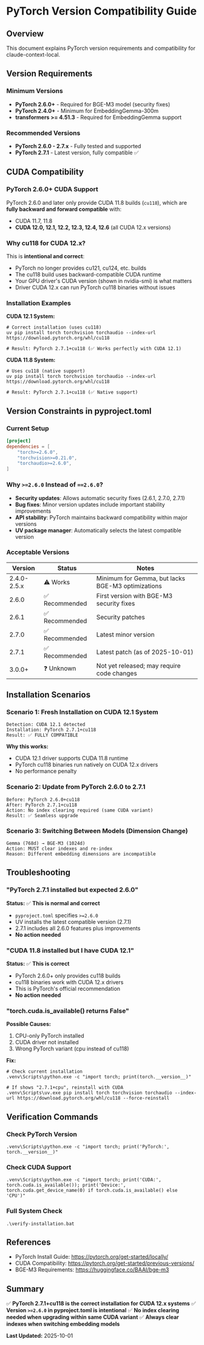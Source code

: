 # PyTorch Version Compatibility Guide

## Overview

This document explains PyTorch version requirements and compatibility for claude-context-local.

## Version Requirements

### Minimum Versions
- **PyTorch 2.6.0+** - Required for BGE-M3 model (security fixes)
- **PyTorch 2.4.0+** - Minimum for EmbeddingGemma-300m
- **transformers >= 4.51.3** - Required for EmbeddingGemma support

### Recommended Versions
- **PyTorch 2.6.0 - 2.7.x** - Fully tested and supported
- **PyTorch 2.7.1** - Latest version, fully compatible ✅

## CUDA Compatibility

### PyTorch 2.6.0+ CUDA Support
PyTorch 2.6.0 and later only provide CUDA 11.8 builds (`cu118`), which are **fully backward and forward compatible** with:
- CUDA 11.7, 11.8
- **CUDA 12.0, 12.1, 12.2, 12.3, 12.4, 12.6** (all CUDA 12.x versions)

### Why cu118 for CUDA 12.x?
This is **intentional and correct**:
- PyTorch no longer provides cu121, cu124, etc. builds
- The cu118 build uses backward-compatible CUDA runtime
- Your GPU driver's CUDA version (shown in nvidia-smi) is what matters
- Driver CUDA 12.x can run PyTorch cu118 binaries without issues

### Installation Examples

**CUDA 12.1 System:**
```batch
# Correct installation (uses cu118)
uv pip install torch torchvision torchaudio --index-url https://download.pytorch.org/whl/cu118

# Result: PyTorch 2.7.1+cu118 (✅ Works perfectly with CUDA 12.1)
```

**CUDA 11.8 System:**
```batch
# Uses cu118 (native support)
uv pip install torch torchvision torchaudio --index-url https://download.pytorch.org/whl/cu118

# Result: PyTorch 2.7.1+cu118 (✅ Native support)
```

## Version Constraints in pyproject.toml

### Current Setup
```toml
[project]
dependencies = [
    "torch>=2.6.0",
    "torchvision>=0.21.0",
    "torchaudio>=2.6.0",
]
```

### Why `>=2.6.0` Instead of `==2.6.0`?
- **Security updates**: Allows automatic security fixes (2.6.1, 2.7.0, 2.7.1)
- **Bug fixes**: Minor version updates include important stability improvements
- **API stability**: PyTorch maintains backward compatibility within major versions
- **UV package manager**: Automatically selects the latest compatible version

### Acceptable Versions
| Version | Status | Notes |
|---------|--------|-------|
| 2.4.0-2.5.x | ⚠️ Works | Minimum for Gemma, but lacks BGE-M3 optimizations |
| 2.6.0 | ✅ Recommended | First version with BGE-M3 security fixes |
| 2.6.1 | ✅ Recommended | Security patches |
| 2.7.0 | ✅ Recommended | Latest minor version |
| 2.7.1 | ✅ Recommended | Latest patch (as of 2025-10-01) |
| 3.0.0+ | ❓ Unknown | Not yet released; may require code changes |

## Installation Scenarios

### Scenario 1: Fresh Installation on CUDA 12.1 System
```
Detection: CUDA 12.1 detected
Installation: PyTorch 2.7.1+cu118
Result: ✅ FULLY COMPATIBLE
```

**Why this works:**
- CUDA 12.1 driver supports CUDA 11.8 runtime
- PyTorch cu118 binaries run natively on CUDA 12.x drivers
- No performance penalty

### Scenario 2: Update from PyTorch 2.6.0 to 2.7.1
```
Before: PyTorch 2.6.0+cu118
After: PyTorch 2.7.1+cu118
Action: No index clearing required (same CUDA variant)
Result: ✅ Seamless upgrade
```

### Scenario 3: Switching Between Models (Dimension Change)
```
Gemma (768d) → BGE-M3 (1024d)
Action: MUST clear indexes and re-index
Reason: Different embedding dimensions are incompatible
```

## Troubleshooting

### "PyTorch 2.7.1 installed but expected 2.6.0"
**Status:** ✅ **This is normal and correct**
- `pyproject.toml` specifies `>=2.6.0`
- UV installs the latest compatible version (2.7.1)
- 2.7.1 includes all 2.6.0 features plus improvements
- **No action needed**

### "CUDA 11.8 installed but I have CUDA 12.1"
**Status:** ✅ **This is correct**
- PyTorch 2.6.0+ only provides cu118 builds
- cu118 binaries work with CUDA 12.x drivers
- This is PyTorch's official recommendation
- **No action needed**

### "torch.cuda.is_available() returns False"
**Possible Causes:**
1. CPU-only PyTorch installed
2. CUDA driver not installed
3. Wrong PyTorch variant (cpu instead of cu118)

**Fix:**
```batch
# Check current installation
.venv\Scripts\python.exe -c "import torch; print(torch.__version__)"

# If shows "2.7.1+cpu", reinstall with CUDA
.venv\Scripts\uv.exe pip install torch torchvision torchaudio --index-url https://download.pytorch.org/whl/cu118 --force-reinstall
```

## Verification Commands

### Check PyTorch Version
```batch
.venv\Scripts\python.exe -c "import torch; print('PyTorch:', torch.__version__)"
```

### Check CUDA Support
```batch
.venv\Scripts\python.exe -c "import torch; print('CUDA:', torch.cuda.is_available()); print('Device:', torch.cuda.get_device_name(0) if torch.cuda.is_available() else 'CPU')"
```

### Full System Check
```batch
.\verify-installation.bat
```

## References

- PyTorch Install Guide: https://pytorch.org/get-started/locally/
- CUDA Compatibility: https://pytorch.org/get-started/previous-versions/
- BGE-M3 Requirements: https://huggingface.co/BAAI/bge-m3

## Summary

✅ **PyTorch 2.7.1+cu118 is the correct installation for CUDA 12.x systems**
✅ **Version `>=2.6.0` in pyproject.toml is intentional**
✅ **No index clearing needed when upgrading within same CUDA variant**
✅ **Always clear indexes when switching embedding models**

**Last Updated:** 2025-10-01
